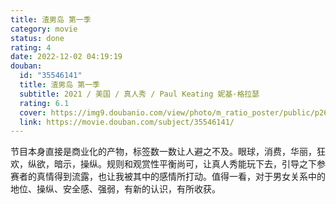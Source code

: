 ```yaml
---
title: 渣男岛 第一季
category: movie
status: done
rating: 4
date: 2022-12-02 04:19:19
douban:
  id: "35546141"
  title: 渣男岛 第一季
  subtitle: 2021 / 美国 / 真人秀 / Paul Keating 妮基·格拉瑟
  rating: 6.1
  cover: https://img9.doubanio.com/view/photo/m_ratio_poster/public/p2673997945.jpg
  link: https://movie.douban.com/subject/35546141/
---
```


节目本身直接是商业化的产物，标签数一数让人避之不及。眼球，消费，华丽，狂欢，纵欲，暗示，操纵。规则和观赏性平衡尚可，让真人秀能玩下去，引导之下参赛者的真情得到流露，也让我被其中的感情所打动。值得一看，对于男女关系中的地位、操纵、安全感、强弱，有新的认识，有所收获。